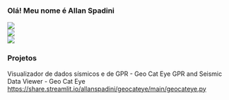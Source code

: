 ### Olá! Meu nome é Allan Spadini


 
<div> 
  <a href="https://www.youtube.com/channel/UCYEwurufany-SrB3vvnVLJA" target="_blank"><img src="https://img.shields.io/badge/YouTube-FF0000?style=for-the-badge&logo=youtube&logoColor=white" target="_blank"></a>
</div>

<div>
  <a href = "mailto:spadini@alumni.usp.br"><img src="https://img.shields.io/badge/-Gmail-%23333?style=for-the-badge&logo=gmail&logoColor=white" target="_blank"></a>
  
</div>

<div>
<a href="https://www.linkedin.com/in/allan-spadini-3561b023/" target="_blank"><img src="https://img.shields.io/badge/-LinkedIn-%230077B5?style=for-the-badge&logo=linkedin&logoColor=white" target="_blank"></a> 

</div>


### Projetos

Visualizador de dados sísmicos e de GPR - Geo Cat Eye
GPR and Seismic Data Viewer - Geo Cat Eye
https://share.streamlit.io/allanspadini/geocateye/main/geocateye.py




